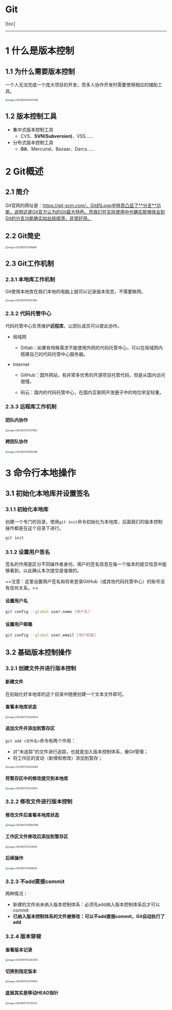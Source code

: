 # Git

[toc]

---

# 1 什么是版本控制

## 1.1 为什么需要版本控制

一个人无法完成一个庞大项目的开发，而多人协作开发时需要使用相应的辅助工具。

<img src="./Git.assets/image-20230611205447368.png" alt="image-20230611205447368" style="zoom:50%;" />

## 1.2 版本控制工具

- 集中式版本控制工具
  - CVS、**SVN(Subversion)**、VSS……
- 分布式版本控制工具
  - **Git**、Mercurial、Bazaar、Darcs……



# 2 Git概述

## 2.1 简介

Git官网的网址是：https://git-scm.com/，Git的Logo中特意凸显了**分支**功能，说明这是Git官方认为的Git最大特色。而我们在实际使用中也确实能够体会到Git的分支功能确实如丝般顺滑，非常好用。



## 2.2 Git简史

<img src="./Git.assets/image-20230611210118889.png" alt="image-20230611210118889" style="zoom:50%;" />

## 2.3 Git工作机制

### 2.3.1 本地库工作机制

Git使用本地库在我们本地的电脑上就可以记录版本信息，不需要联网。

<img src="./Git.assets/image-20230611210503180.png" alt="image-20230611210503180" style="zoom:50%;" />

### 2.3.2 代码托管中心

代码托管中心负责维护**远程库**，让团队成员可以彼此协作。

- 局域网

  - Gitlab：如果有特殊需求不能使用外网的代码托管中心，可以在局域网内搭建自己的代码托管中心服务器。

- Internet

  - GitHub：国外网站，有非常多优秀的开源项目托管代码，但是从国内访问很慢。

  - 码云：国内的代码托管中心，在国内互联网开发圈子中的地位举足轻重。

### 2.3.3 远程库工作机制

#### 团队内协作

<img src="./Git.assets/image-20230611210727902.png" alt="image-20230611210727902" style="zoom:50%;" />

#### 跨团队协作

<img src="./Git.assets/image-20230611210802356.png" alt="image-20230611210802356" style="zoom:50%;" />

# 3 命令行本地操作

## 3.1 初始化本地库并设置签名

### 3.1.1 初始化本地库

创建一个专门的目录，使用`git init`命令初始化为本地库，后面我们的版本控制操作都是在这个目录下进行。

```bash
git init
```

### 3.1.2 设置用户签名

签名的作用是区分不同操作者身份。用户的签名信息在每一个版本的提交信息中能够看到，以此确认本次提交是谁做的。

==注意：这里设置用户签名和将来登录GitHub（或其他代码托管中心）的账号没有任何关系。==

#### 设置用户名

```bash
git config --global user.name [用户名]
```

#### 设置用户邮箱

```bash
git config --global user.email [用户邮箱]
```

## 3.2 基础版本控制操作

### 3.2.1 创建文件并进行版本控制

#### 新建文件

在初始化好本地库的这个目录中随便创建一个文本文件即可。

#### 查看本地库状态

<img src="./Git.assets/image-20230617120204024.png" alt="image-20230617120204024" style="zoom:50%;" />

#### 追加文件并添加到暂存区

`git add <文件名>`命令有两个作用：

- 对“未追踪”的文件进行追踪，也就是加入版本控制体系，被Git管理；
- 将工作区的变动（新增和修改）添加到暂存；

<img src="./Git.assets/image-20230617120524484.png" alt="image-20230617120524484" style="zoom:50%;" />

#### 将暂存区中的修改提交到本地库

<img src="./Git.assets/image-20230617120720001.png" alt="image-20230617120720001" style="zoom:50%;" />

### 3.2.2 修改文件进行版本控制

#### 修改文件后查看本地库状态

<img src="./Git.assets/image-20230617120954399.png" alt="image-20230617120954399" style="zoom:50%;" />

#### 工作区文件修改后添加到暂存区

<img src="./Git.assets/image-20230617121214954.png" alt="image-20230617121214954" style="zoom:50%;" />

#### 后续操作

<img src="./Git.assets/image-20230617121656554.png" alt="image-20230617121656554" style="zoom:50%;" />

### 3.2.3 不add直接commit

两种情况：

- 新建的文件尚未纳入版本控制体系：必须先add纳入版本控制体系后才可以commit
- **已纳入版本控制体系的文件被修改：可以不add直接commit，Git自动执行了add**

### 3.2.4 版本穿梭

#### 查看版本记录

<img src="./Git.assets/image-20230617122442042.png" alt="image-20230617122442042" style="zoom:50%;" />

#### 切换到指定版本

<img src="./Git.assets/image-20230617123017605.png" alt="image-20230617123017605" style="zoom:50%;" />

#### 底层其实是移动HEAD指针

<img src="./Git.assets/image-20230617123132331.png" alt="image-20230617123132331" style="zoom:50%;" />
